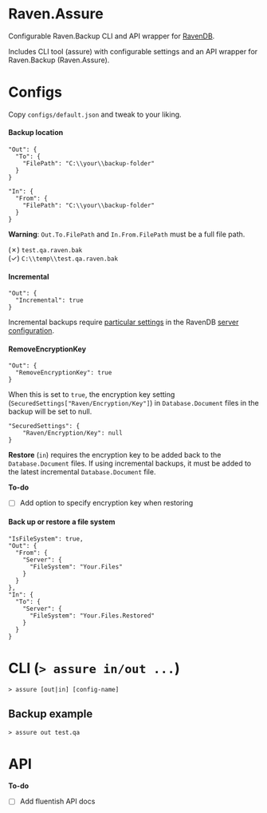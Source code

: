 # Raven.Assure
Configurable Raven.Backup CLI and API wrapper for [RavenDB](https://ravendb.net/).

Includes CLI tool (assure) with configurable settings and an API wrapper for Raven.Backup (Raven.Assure).

# Configs

Copy `configs/default.json` and tweak to your liking.

#### Backup location

    "Out": {
      "To": {
        "FilePath": "C:\\your\\backup-folder"
      }
    }

    "In": {
      "From": {
        "FilePath": "C:\\your\\backup-folder"
      }
    }

**Warning**: `Out.To.FilePath` and `In.From.FilePath` must be a full file path.

(&cross;) `test.qa.raven.bak`
<br />
(&check;) `C:\\temp\\test.qa.raven.bak`

#### Incremental

    "Out": {
      "Incremental": true
    }

Incremental backups require [particular settings](https://ravendb.net/docs/article-page/3.0/csharp/server/administration/backup-and-restore#using-the-raven.backup-utility) in the RavenDB [server configuration](https://ravendb.net/docs/article-page/3.0/csharp/server/configuration/configuration-options).

#### RemoveEncryptionKey

    "Out": {
      "RemoveEncryptionKey": true
    }

When this is set to `true`, the encryption key setting (`SecuredSettings["Raven/Encryption/Key"]`) in `Database.Document` files in the backup will be set to null.

    "SecuredSettings": {
        "Raven/Encryption/Key": null
    }

**Restore** (`in`) requires the encryption key to be added back to the `Database.Document` files. If using incremental backups, it must be added to the latest incremental `Database.Document` file.

**To-do**
- [ ] Add option to specify encryption key when restoring

#### Back up or restore a file system

    "IsFileSystem": true,
    "Out": {
      "From": {
        "Server": {
          "FileSystem": "Your.Files"
        }
      }
    },  
    "In": {
      "To": {
        "Server": {
          "FileSystem": "Your.Files.Restored"
        }
      }
    }

# CLI (`> assure in/out ...`)

    > assure [out|in] [config-name]

## Backup example

    > assure out test.qa

# API

**To-do**
- [ ] Add fluentish API docs
